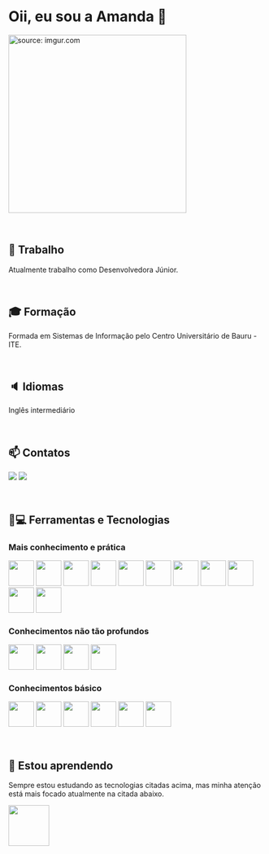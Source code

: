 # Oii, eu sou a Amanda 👋

<a href="https://imgur.com/f8KCidl"><img src="https://i.imgur.com/f8KCidl.png" title="source: imgur.com" height="350"/></a>

<br>

## 🔭 Trabalho
Atualmente trabalho como Desenvolvedora Júnior.

<br>

## 🎓 Formação
Formada em Sistemas de Informação pelo Centro Universitário de Bauru - ITE.

<br>

## 🔈 Idiomas
Inglês intermediário

<br>

## 📫 Contatos
<a href = "mailto:amandaportella.m@gmail.com"><img src="https://img.shields.io/badge/Gmail-D14836?style=for-the-badge&logo=gmail&logoColor=white" target="_blank"></a>
<a href="https://www.linkedin.com/in/amanda-portella-martins" target="_blank"><img src="https://img.shields.io/badge/-LinkedIn-%230077B5?style=for-the-badge&logo=linkedin&logoColor=white" target="_blank"></a> 

<br>

##  🔧💻 Ferramentas e Tecnologias
### Mais conhecimento e prática
<img src="https://cdn.jsdelivr.net/gh/devicons/devicon/icons/html5/html5-plain-wordmark.svg" height="50"/> <img src="https://cdn.jsdelivr.net/gh/devicons/devicon/icons/css3/css3-plain-wordmark.svg" height="50"/> <img src="https://cdn.jsdelivr.net/gh/devicons/devicon/icons/javascript/javascript-plain.svg" height="50"/> <img src="https://cdn.jsdelivr.net/gh/devicons/devicon/icons/gitlab/gitlab-original-wordmark.svg" height="50"/> <img src="https://cdn.jsdelivr.net/gh/devicons/devicon/icons/oracle/oracle-original.svg" height="50"/> <img src="https://cdn.jsdelivr.net/gh/devicons/devicon/icons/jira/jira-original-wordmark.svg" height="50"/> <img src="https://cdn.jsdelivr.net/gh/devicons/devicon/icons/materialui/materialui-original.svg" height="50"/> <img src="https://api.iconify.design/logos/swagger.svg" height="50"/> <img src="https://cdn.jsdelivr.net/gh/devicons/devicon/icons/react/react-original-wordmark.svg" height="50"/> <img src="https://cdn.jsdelivr.net/gh/devicons/devicon/icons/markdown/markdown-original.svg" height="50"/> <img src="https://cdn.jsdelivr.net/gh/devicons/devicon/icons/vscode/vscode-original-wordmark.svg" height="50"/> 

### Conhecimentos não tão profundos
<img src="https://cdn.jsdelivr.net/gh/devicons/devicon/icons/redux/redux-original.svg" height="50"/>  <img src="https://cdn.jsdelivr.net/gh/devicons/devicon/icons/postgresql/postgresql-original-wordmark.svg" height="50"/>  <img src="https://cdn.jsdelivr.net/gh/devicons/devicon/icons/confluence/confluence-original-wordmark.svg" height="50"/> <img src="https://api.iconify.design/logos/postman.svg" height="50"/>

### Conhecimentos básico
<img src="https://cdn.jsdelivr.net/gh/devicons/devicon/icons/nodejs/nodejs-original-wordmark.svg" height="50"/> <img src="https://cdn.jsdelivr.net/gh/devicons/devicon/icons/linux/linux-original.svg" height="50"/> <img src="https://cdn.jsdelivr.net/gh/devicons/devicon/icons/npm/npm-original-wordmark.svg" height="50"/> <img src="https://cdn.jsdelivr.net/gh/devicons/devicon/icons/putty/putty-original.svg" height="50"/> <img src="https://cdn.jsdelivr.net/gh/devicons/devicon/icons/sass/sass-original.svg" height="50"/> <img src="https://cdn.jsdelivr.net/gh/devicons/devicon/icons/git/git-original-wordmark.svg" height="50"/>

<br>

## 🌱 Estou aprendendo
Sempre estou estudando as tecnologias citadas acima, mas minha atenção está mais focado atualmente na citada abaixo.

<img src="https://cdn.jsdelivr.net/gh/devicons/devicon/icons/react/react-original-wordmark.svg" height="80"/>

<br>








<!--
- 🔭 I’m currently working on ...
- 🌱 I’m currently learning ...
- 👯 I’m looking to collaborate on ...
- 🤔 I’m looking for help with ...
- 💬 Ask me about ...
- 📫 How to reach me: ...
- 😄 Pronouns: ...
- ⚡ Fun fact: ...
-->
